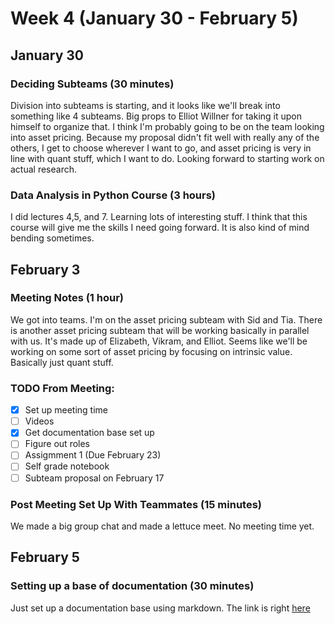 # Week 4 (January 30 - February 5)

## January 30

### Deciding Subteams (30 minutes)

Division into subteams is starting, and it looks like we'll break into something
like 4 subteams. Big props to Elliot Willner for taking it upon himself to 
organize that. I think I'm probably going to be on the team looking into asset
pricing. Because my proposal didn't fit well with really any of the others, 
I get to choose wherever I want to go, and asset pricing is very in line with
quant stuff, which I want to do. Looking forward to starting work on actual
research.

### Data Analysis in Python Course (3 hours)

I did lectures 4,5, and 7. Learning lots of interesting stuff. I think that this
course will give me the skills I need going forward. It is also kind of mind 
bending sometimes.

## February 3

### Meeting Notes (1 hour)

We got into teams. I'm on the asset pricing subteam with Sid and Tia. There
is another asset pricing subteam that will be working basically in parallel 
with us. It's made up of Elizabeth, Vikram, and Elliot. Seems like we'll be
working on some sort of asset pricing by focusing on intrinsic value. Basically
just quant stuff.

### TODO From Meeting:

- [x] Set up meeting time
- [ ] Videos
- [x] Get documentation base set up
- [ ] Figure out roles
- [ ] Assigmment 1 (Due February 23)
- [ ] Self grade notebook
- [ ] Subteam proposal on February 17

### Post Meeting Set Up With Teammates (15 minutes)

We made a big group chat and made a lettuce meet. No meeting time yet.

## February 5

### Setting up a base of documentation (30 minutes)

Just set up a documentation base using markdown. The link is right 
[here](https://github.com/A-Kaminer/Machine-Learning-For-Financial-Markets-VIP-FIles/tree/master/Documentation_Base)

